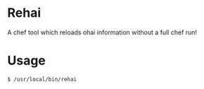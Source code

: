 Rehai
=====

A chef tool which reloads ohai information without a full chef run!

Usage
=====

    $ /usr/local/bin/rehai
